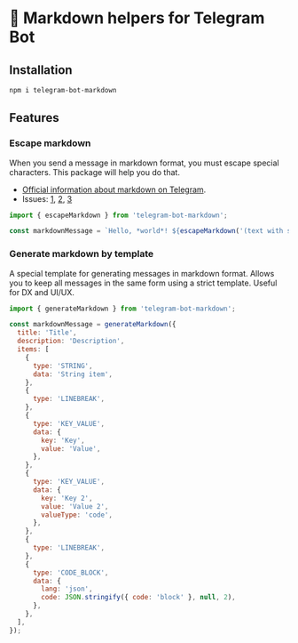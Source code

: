 # 💬 Markdown helpers for Telegram Bot

## Installation

```bash
npm i telegram-bot-markdown
```

## Features

### Escape markdown

When you send a message in markdown format, you must escape special characters. This package will help you do that.

* [Official information about markdown on Telegram](https://core.telegram.org/bots/api#markdownv2-style).
* Issues: [1](https://stackoverflow.com/questions/40626896/telegram-does-not-escape-some-markdown-characters), [2](https://stackoverflow.com/questions/62600596/why-is-a-reserved-character-in-markdownv2-in-telegrams-bot-api), [3](https://stackoverflow.com/questions/60130062/escaped-character-on-telegram-bot-api-4-5-markdownv2-gives-trouble-for-hyper-lin)

```javascript
import { escapeMarkdown } from 'telegram-bot-markdown';

const markdownMessage = `Hello, *world*! ${escapeMarkdown('(text with special characters!)')}`;
```

### Generate markdown by template

A special template for generating messages in markdown format. Allows you to keep all messages in the same form using a strict template. Useful for DX and UI/UX.

```javascript
import { generateMarkdown } from 'telegram-bot-markdown';

const markdownMessage = generateMarkdown({
  title: 'Title',
  description: 'Description',
  items: [
    {
      type: 'STRING',
      data: 'String item',
    },
    {
      type: 'LINEBREAK',
    },
    {
      type: 'KEY_VALUE',
      data: {
        key: 'Key',
        value: 'Value',
      },
    },
    {
      type: 'KEY_VALUE',
      data: {
        key: 'Key 2',
        value: 'Value 2',
        valueType: 'code',
      },
    },
    {
      type: 'LINEBREAK',
    },
    {
      type: 'CODE_BLOCK',
      data: {
        lang: 'json',
        code: JSON.stringify({ code: 'block' }, null, 2),
      },
    },
  ],
});
```